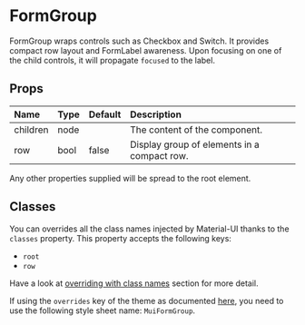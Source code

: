 # FormGroup

FormGroup wraps controls such as Checkbox and Switch.
It provides compact row layout and FormLabel awareness.
Upon focusing on one of the child controls, it will propagate `focused` to the label.

## Props
| Name | Type | Default | Description |
|:-----|:-----|:--------|:------------|
| children | node |  | The content of the component. |
| row | bool | false | Display group of elements in a compact row. |

Any other properties supplied will be spread to the root element.
## Classes

You can overrides all the class names injected by Material-UI thanks to the `classes` property.
This property accepts the following keys:
- `root`
- `row`

Have a look at [overriding with class names](/customization/overrides#overriding-with-class-names)
section for more detail.

If using the `overrides` key of the theme as documented
[here](/customization/themes#customizing-all-instances-of-a-component-type),
you need to use the following style sheet name: `MuiFormGroup`.
